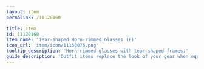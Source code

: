 ```yaml
---
layout: item
permalink: /11120160

title: Item
id: 11120160
item_name: 'Tear-shaped Horn-rimmed Glasses (F)'
icon_url: 'item/icon/11150076.png'
tooltip_description: 'Horn-rimmed glasses with tear-shaped frames.'
guide_description: 'Outfit items replace the look of your gear when equipped.'
---
```

